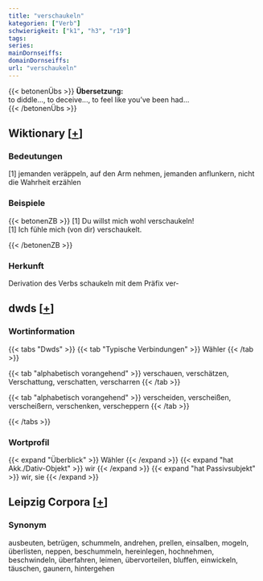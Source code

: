 ```yaml
---
title: "verschaukeln"
kategorien: ["Verb"]
schwierigkeit: ["k1", "h3", "r19"]
tags:
series:
mainDornseiffs:
domainDornseiffs:
url: "verschaukeln"
---
```


{{< betonenÜbs >}}
**Übersetzung:**  
to diddle..., to deceive..., to feel like you’ve been had...  
{{< /betonenÜbs >}}

## Wiktionary [[+](https://de.wiktionary.org/wiki/verschaukeln)]

### Bedeutungen
[1] jemanden veräppeln, auf den Arm nehmen, jemanden anflunkern, nicht die Wahrheit erzählen  

### Beispiele
{{< betonenZB >}}
[1] Du willst mich wohl verschaukeln!  
[1] Ich fühle mich (von dir) verschaukelt.  

{{< /betonenZB >}}
### Herkunft
Derivation des Verbs schaukeln mit dem Präfix ver-  



## dwds [[+](https://www.dwds.de/wb/verschaukeln)]

### Wortinformation
{{< tabs "Dwds" >}}
{{< tab "Typische Verbindungen" >}}
Wähler
{{< /tab >}}

{{< tab "alphabetisch vorangehend" >}}
verschauen, verschätzen, Verschattung, verschatten, verscharren
{{< /tab >}}

{{< tab "alphabetisch vorangehend" >}}
verscheiden, verscheißen, verscheißern, verschenken, verscheppern
{{< /tab >}}

{{< /tabs >}}

### Wortprofil
{{< expand "Überblick" >}} Wähler {{< /expand >}}
{{< expand "hat Akk./Dativ-Objekt" >}} wir {{< /expand >}}
{{< expand "hat Passivsubjekt" >}} wir, sie {{< /expand >}}

## Leipzig Corpora [[+](https://corpora.uni-leipzig.de/en/res?word=verschaukeln&corpusId=deu_newscrawl-public_2018)]


### Synonym
ausbeuten, betrügen, schummeln, andrehen, prellen, einsalben, mogeln, überlisten, neppen, beschummeln, hereinlegen, hochnehmen, beschwindeln, überfahren, leimen, übervorteilen, bluffen, einwickeln, täuschen, gaunern, hintergehen


